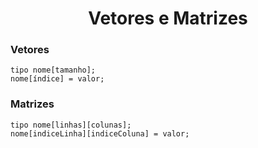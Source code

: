 <h1 align="center">Vetores e Matrizes</h1>

<h3>Vetores</h3>

```
tipo nome[tamanho];
nome[índice] = valor;
```
<h3>Matrizes</h3>

```
tipo nome[linhas][colunas];
nome[indiceLinha][indiceColuna] = valor;
```
